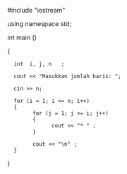  #include  "iostream"
  
using namespace std;
  
int main ()
  
{

      int  i, j, n   ;
      
      cout << "Masukkan jumlah baris: ";
      
      cin >> n;
      
      for (i = 1; i <= n; i++)
      {
            for (j = 1; j <= i; j++)
            {
                  cout << "* " ;
            }
            
            cout << "\n" ;
      }
     
  }
